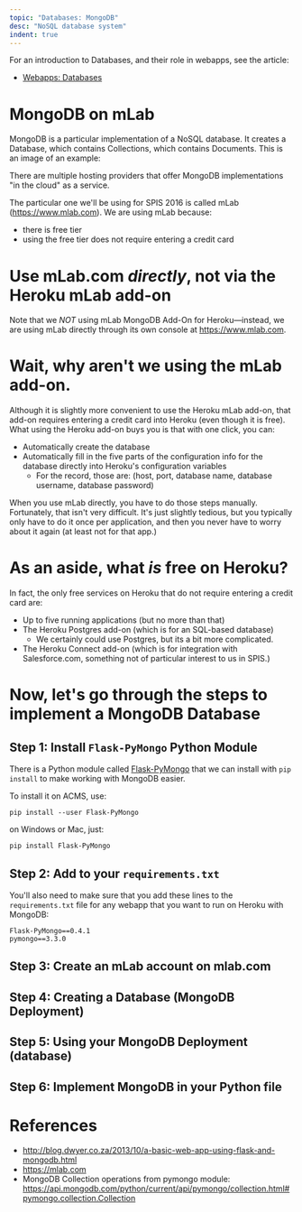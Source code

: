 ```yaml
---
topic: "Databases: MongoDB"
desc: "NoSQL database system"
indent: true
---
```


For an introduction to Databases, and their role in webapps, see the article:

* [Webapps: Databases](/webapps/databases/)

# MongoDB on mLab

MongoDB is a particular implementation of a NoSQL database. It creates a Database, which contains Collections, which contains Documents. This is an image of an example: 

There are multiple hosting providers that offer MongoDB implementations "in the cloud" as a service.

The particular one we'll be using for SPIS 2016 is called mLab (<https://www.mlab.com>).  We are using mLab because:

* there is free tier
* using the free tier does not require entering a credit card

# Use mLab.com *directly*, not via the Heroku mLab add-on

Note that we *NOT* using mLab MongoDB Add-On for Heroku&mdash;instead, we are using mLab directly through its own console at <https://www.mlab.com>. 

# Wait, why aren't we using the mLab add-on.

Although it is slightly more convenient to use the Heroku mLab add-on, that add-on requires entering a credit card into Heroku (even though it is free).      What using the Heroku add-on buys you is that with one click, you can:

* Automatically create the database
* Automatically fill in the five parts of the configuration info for the database directly into Heroku's configuration variables
     * For the record, those are: (host, port, database name, database username, database password) 

When you use mLab directly, you have to do those steps manually.  Fortunately, that isn't very difficult.  It's just slightly tedious, but you typically only have to do it once per application, and then you never have to worry about it again (at least not for that app.)

# As an aside, what *is* free on Heroku?

In fact, the only free services on Heroku that do not require entering a credit card are:

* Up to five running applications (but no more than that)
* The Heroku Postgres add-on (which is for an SQL-based database)
    * We certainly could use Postgres, but its a bit more complicated.
* The Heroku Connect add-on 
    (which is for integration with Salesforce.com, something not of particular interest to us in SPIS.)

# Now, let's go through the steps to implement a MongoDB Database

## Step 1: Install `Flask-PyMongo` Python Module 

There is a Python module called [Flask-PyMongo](http://flask-pymongo.readthedocs.io/en/latest/) that we can install with `pip install` to make working with MongoDB easier.

To install it on ACMS, use:

```
pip install --user Flask-PyMongo
```

on Windows or Mac, just:

```
pip install Flask-PyMongo
```

## Step 2: Add to your `requirements.txt`

You'll also need to make sure that you add these lines to the `requirements.txt` file for any webapp that you want to 
run on Heroku with MongoDB:

```
Flask-PyMongo==0.4.1
pymongo==3.3.0
```

## Step 3: Create an mLab account on mlab.com

## Step 4: Creating a Database (MongoDB Deployment)

## Step 5: Using your MongoDB Deployment (database)

## Step 6: Implement MongoDB in your Python file

# References

* <http://blog.dwyer.co.za/2013/10/a-basic-web-app-using-flask-and-mongodb.html>
* <https://mlab.com>
* MongoDB Collection operations from pymongo module: <https://api.mongodb.com/python/current/api/pymongo/collection.html#pymongo.collection.Collection>
